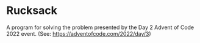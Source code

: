 # Rucksack
A program for solving the problem presented by the Day 2 Advent of Code 2022 event. (See: https://adventofcode.com/2022/day/3)
